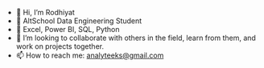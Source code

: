 - 👋 Hi, I’m Rodhiyat
- 👀 AltSchool Data Engineering Student 
- 🌱 Excel, Power BI, SQL, Python
- 💞️ I’m looking to collaborate with others in the field, learn from them, and work on projects together.
- 📫 How to reach me: analyteeks@gmail.com

<!---
Rodhiyat/Rodhiyat is a ✨ special ✨ repository because its `README.md` (this file) appears on your GitHub profile.
You can click the Preview link to take a look at your changes.
--->
